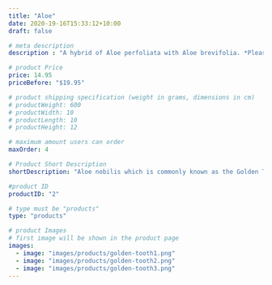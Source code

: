 ```yaml
---
title: "Aloe"
date: 2020-19-16T15:33:12+10:00
draft: false

# meta description
description : "A hybrid of Aloe perfoliata with Aloe brevifolia. *Please see product information."

# product Price
price: 14.95
priceBefore: "$19.95"

# product shipping specification (weight in grams, dimensions in cm)
# productWeight: 600
# productWidth: 10
# productLength: 10
# productHeight: 12

# maximum amount users can order
maxOrder: 4

# Product Short Description
shortDescription: "Aloe nobilis which is commonly known as the Golden Tooth, is a species of Crassula from the plant family Asphodelaceae. It is a hybrid, of Aloe perfoliata with Aloe brevifolia.  \n**This product is available for Local Delivery or Pick Up only. [Contact us for more information.](http://m.me/tinysuccles)*"

#product ID
productID: "2"

# type must be "products"
type: "products"

# product Images
# first image will be shown in the product page
images:
  - image: "images/products/golden-tooth1.png"
  - image: "images/products/golden-tooth2.png"
  - image: "images/products/golden-tooth3.png"
---
```

